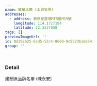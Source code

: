 ```yaml
---
name: 敏華冰廳 (太興集團)
addresses:
  - address: 新世紀廣場MTR層M39號
    longitude: 114.1727184
    latitude: 22.3237058
tags: []
previewImageUrl: ''
id: 8d192b25-5ad5-52c4-860d-0c5523b1e854
group: ''

---
```

### Detail
建制派品牌名單 (陳永安)

